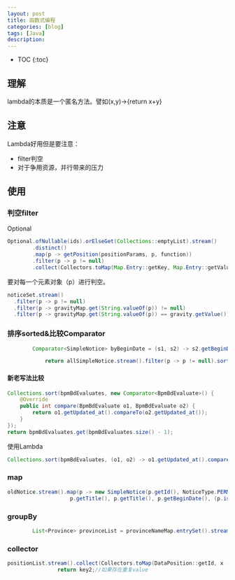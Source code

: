 ```yaml
---
layout: post
title: 函数式编程
categories: [blog]
tags: [Java]
description: 
---
```


* TOC
{:toc}

## 理解

lambda的本质是一个匿名方法。譬如(x,y)->{return x+y}

## 注意

Lambda好用但是要注意：

- filter判空
- 对于争用资源，并行带来的压力

## 使用

### 判空filter

Optional

```java
Optional.ofNullable(ids).orElseGet(Collections::emptyList).stream()
        .distinct()
        .map(p -> getPosition(positionParams, p, function))
        .filter(p -> p != null)
        .collect(Collectors.toMap(Map.Entry::getKey, Map.Entry::getValue));
```

要对每一个元素对象（p）进行判空。

```java
noticeSet.stream()
  .filter(p -> p != null)
  .filter(p -> gravityMap.get(String.valueOf(p)) != null)            
  .filter(p -> gravityMap.get(String.valueOf(p)) == gravity.getValue()).collect(Collectors.toSet());
```



### 排序sorted&比较Comparator

```java
        Comparator<SimpleNotice> byBeginDate = (s1, s2) -> s2.getBeginDate().compareTo(s1.getBeginDate());//根据begin倒序

            return allSimpleNotice.stream().filter(p -> p != null).sorted(byBeginDate).collect(Collectors.toList());

```



#### 新老写法比较

```java
Collections.sort(bpmBdEvaluates, new Comparator<BpmBdEvaluate>() {
    @Override
    public int compare(BpmBdEvaluate o1, BpmBdEvaluate o2) {
        return o1.getUpdated_at().compareTo(o2.getUpdated_at());
    }
});
return bpmBdEvaluates.get(bpmBdEvaluates.size() - 1);
```
使用Lambda
```java
Collections.sort(bpmBdEvaluates, (o1, o2) -> o1.getUpdated_at().compareTo(o2.getUpdated_at()));
```
### map

```java
oldNotice.stream().map(p -> new SimpleNotice(p.getId(), NoticeType.PERMESSAGE.getValue(),
                    p.getTitle(), p.getTitle(), p.getBeginDate(), (p.isRead() ? 1 : 0))).collect(Collectors.toSet());
```



### groupBy

```java
        List<Province> provinceList = provinceNameMap.entrySet().stream().map(p -> new Province(p.getKey(), p.getValue(), citysMap.get(p.getKey()))).collect(Collectors.toList());
```

### collector

```java
positionList.stream().collect(Collectors.toMap(DataPosition::getId, x -> x.getPosition().intValue())); positionList.stream().collect(Collectors.toMap(DataPosition::getId, x -> x.getPosition().intValue(), (key1, key2) -> {
                return key2;//如果存在重复value
```

